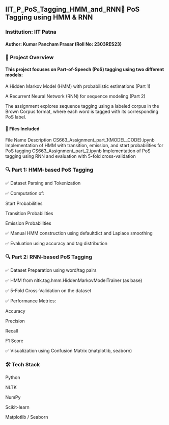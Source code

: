 ## IIT_P_PoS_Tagging_HMM_and_RNN🧠 PoS Tagging using HMM & RNN
### Institution: IIT Patna
#### Author: Kumar Pancham Prasar (Roll No: 2303RES23)

### 📌 Project Overview
#### This project focuses on Part-of-Speech (PoS) tagging using two different models:

A Hidden Markov Model (HMM) with probabilistic estimations (Part 1)

A Recurrent Neural Network (RNN) for sequence modeling (Part 2)

The assignment explores sequence tagging using a labeled corpus in the Brown Corpus format, where each word is tagged with its corresponding PoS label.

#### 📂 Files Included
File Name	Description
CS663_Assignment_part_1(MODEL_CODE).ipynb	Implementation of HMM with transition, emission, and start probabilities for PoS tagging
CS663_Assignment_part_2.ipynb	Implementation of PoS tagging using RNN and evaluation with 5-fold cross-validation

### 🔍 Part 1: HMM-based PoS Tagging
✅ Dataset Parsing and Tokenization

✅ Computation of:

Start Probabilities

Transition Probabilities

Emission Probabilities

✅ Manual HMM construction using defaultdict and Laplace smoothing

✅ Evaluation using accuracy and tag distribution

### 🔍 Part 2: RNN-based PoS Tagging
✅ Dataset Preparation using word/tag pairs

✅ HMM from nltk.tag.hmm.HiddenMarkovModelTrainer (as base)

✅ 5-Fold Cross-Validation on the dataset

✅ Performance Metrics:

Accuracy

Precision

Recall

F1 Score

✅ Visualization using Confusion Matrix (matplotlib, seaborn)

### 🛠️ Tech Stack
Python

NLTK

NumPy

Scikit-learn

Matplotlib / Seaborn
